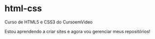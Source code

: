 # html-css
 Curso de HTML5 e CSS3 do CursoemVideo

Estou aprendendo a criar sites e agora vou gerenciar meus repositórios!

<a href="">